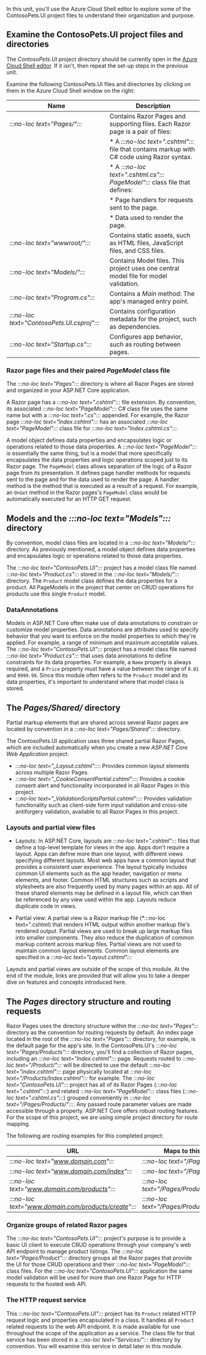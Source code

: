 In this unit, you'll use the Azure Cloud Shell editor to explore some of the ContosoPets.UI project files to understand their organization and purpose.

## Examine the ContosoPets.UI project files and directories

The *ContosoPets.UI* project directory should be currently open in the [Azure Cloud Shell editor](https://docs.microsoft.com/azure/cloud-shell/using-cloud-shell-editor). If it isn't, then repeat the set-up steps in the previous unit.

Examine the following ContosoPets.UI files and directories by clicking on them in the Azure Cloud Shell window on the right:

|Name                   |Description                                                                          |
|-----------------------|-------------------------------------------------------------------------------------|
|*:::no-loc text="Pages/":::*                   |Contains Razor Pages and supporting files. Each Razor page is a pair of files:       |
|                       | * A *:::no-loc text=".cshtml":::* file that contains markup with C# code using Razor syntax.                  |
|                       | * A *:::no-loc text=".cshtml.cs":::* *PageModel":::* class file that defines:                                       |
|                       |   * Page handlers for requests sent to the page.                                        |
|                       |   * Data used to render the page.                                                       |
|*:::no-loc text="wwwroot/":::*               |Contains static assets, such as HTML files, JavaScript files, and CSS files.         |
|*:::no-loc text="Models/":::*                |Contains Model files. This project uses one central model file for model validation. |
|*:::no-loc text="Program.cs":::*             |Contains a *Main* method: The app's managed entry point.                             |
|*:::no-loc text="ContosoPets.UI.csproj":::*  |Contains configuration metadata for the project, such as dependencies.               |
|*:::no-loc text="Startup.cs":::*             |Configures app behavior, such as routing between pages.                              |

### Razor page files and their paired *PageModel* class file

The *:::no-loc text="Pages":::* directory is where all Razor Pages are stored and organized in your ASP.NET Core application.

A Razor page has a *:::no-loc text=".cshtml":::* file extension. By convention, its associated *:::no-loc text="PageModel":::* C# class file uses the same name but with a *:::no-loc text=".cs":::* appended. For example, the Razor page *:::no-loc text="Index.cshtml":::* has an associated *:::no-loc text="PageModel":::* class file for *:::no-loc text="Index.cshtml.cs":::*.

A model object defines data properties and encapsulates logic or operations related to those data properties. A *:::no-loc text="PageModel":::* is essentially the same thing, but is a model that more specifically encapsulates the data properties and logic operations scoped just to its Razor page. The `PageModel` class allows separation of the logic of a Razor page from its presentation. It defines page handler methods for requests sent to the page and for the data used to render the page. A handler method is the method that is executed as a result of a request. For example, an `OnGet` method in the Razor pages's `PageModel` class would be automatically executed for an HTTP GET request.

## Models and the *:::no-loc text="Models":::* directory

By convention, model class files are located in a *:::no-loc text="Models/":::* directory. As previously mentioned, a model object defines data properties and encapsulates logic or operations related to those data properties.

The *:::no-loc text="ContosoPets.UI":::* project has a model class file named *:::no-loc text="Product.cs":::* stored in the *:::no-loc text="Models/":::* directory. The `Product` model class defines the data properties for a product. All PageModels in the project that center on CRUD operations for products use this single `Product` model.

### DataAnnotations

Models in ASP.NET Core often make use of data annotations to constrain or customize model properties. Data annotations are attributes used to specify behavior that you want to enforce on the model properties to which they're applied. For example, a range of minimum and maximum acceptable values. The *:::no-loc text="ContosoPets.UI":::* project has a model class file named *:::no-loc text="Product.cs":::* that uses data annotations to define constraints for its data properties. For example, a `Name` property is always required, and a `Price` property must have a value between the range of `0.01` and `9999.99`. Since this module often refers to the `Product` model and its data properties, it's important to understand where that model class is stored.

## The *Pages/Shared/* directory

Partial markup elements that are shared across several Razor pages are located by convention in a *:::no-loc text="Pages/Shared":::* directory.

The ContosoPets.UI application uses three shared partial Razor Pages, which are included automatically when you create a new *ASP.NET Core Web Application* project:

* *:::no-loc text="_Layout.cshtml":::*: Provides common layout elements across multiple Razor Pages.
* *:::no-loc text="_CookieConsentPartial.cshtml":::*: Provides a cookie consent alert and functionality incorporated in all Razor Pages in this project.
* *:::no-loc text="_ValidationScriptsPartial.cshtml":::*: Provides validation functionality such as client-side form input validation and cross-site antiforgery validation, available to all Razor Pages in this project.

### Layouts and partial view files

* Layouts: In ASP.NET Core, layouts are *:::no-loc text=".cshtml":::* files that define a top-level template for views in the app. Apps don't require a layout. Apps can define more than one layout, with different views specifying different layouts. Most web apps have a common layout that provides a consistent user experience. The layout typically includes common UI elements such as the app header, navigation or menu elements, and footer. Common HTML structures such as scripts and stylesheets are also frequently used by many pages within an app. All of these shared elements may be defined in a layout file, which can then be referenced by any view used within the app. Layouts reduce duplicate code in views.

* Partial view: A partial view is a Razor markup file (*:::no-loc text=".cshtml) that renders HTML output within another markup file's rendered output. Partial views are used to break up large markup files into smaller components. They also reduce the duplication of common markup content across markup files. Partial views are not used to maintain common layout elements. Common layout elements are specified in a *:::no-loc text="Layout.cshtml":::*

Layouts and partial views are outside of the scope of this module. At the end of the module, links are provided that will allow you to take a deeper dive on features and concepts introduced here.

## The *Pages* directory structure and routing requests

Razor Pages uses the directory structure within the *:::no-loc text="Pages":::* directory as the convention for routing requests by default. An index page located in the root of the *:::no-loc text="Pages":::* directory, for example, is the default page for the app's site. In the ContosoPets.UI's *:::no-loc text="Pages/Products":::* directory, you'll find a collection of Razor pages, including an *:::no-loc text="Index.cshtml":::* page. Requests routed to *:::no-loc text="/Product/":::* will be directed to use the default *:::no-loc text="index.cshtml":::* page physically located at *:::no-loc text="/Products/Index.cshtml":::* for example. The *:::no-loc text="ContosoPets.UI":::* project has all of its Razor Pages (*:::no-loc text=".cshtml":::*) and related *:::no-loc text="PageModel":::* class files (*:::no-loc text=".cshtml.cs":::*) grouped conveniently in *:::no-loc text="/Pages/Products/":::*. Any passed route parameter values are made accessible through a property. ASP.NET Core offers robust routing features. For the scope of this project, we are using simple project directory for route mapping.

The following are routing examples for this completed project:

|  URL                              |  Maps to this Razor Page          |
|-----------------------------------|-----------------------------------|
|*:::no-loc text="www.domain.com":::*                   |*:::no-loc text="/Pages/index.cshtml":::*               |
|*:::no-loc text="www.domain.com/index":::*              |*:::no-loc text="/Pages/index.cshtml":::*               |
|*:::no-loc text="www.domain.com/products":::*            |*:::no-loc text="/Pages/Products/index.cshtml":::*     |                                                  
|*:::no-loc text="www.domain.com/products/create":::*     |*:::no-loc text="/Pages/Products/create.cshtml":::*    |

### Organize groups of related Razor pages

The *:::no-loc text="ContosoPets.UI":::* project's purpose is to provide a basic UI client to execute CRUD operations through your company's web API endpoint to manage product listings.
The *:::no-loc text="Pages/Product":::* directory groups all the Razor pages that provide the UI for those CRUD operations and their *:::no-loc text="PageModel":::* class files.
For the *:::no-loc text="ContosoPets.UI":::* application the same model validation will be used for more than one Razor Page for HTTP requests to the hosted web API.

### The HTTP request service

This *:::no-loc text="ContosoPets.UI":::* project has its `Product` related HTTP request logic and properties encapsulated in a class. It handles all `Product` related requests to the web API endpoint. It is made available for use throughout the scope of the application as a service. The class file for that service has been stored in a *:::no-loc text="Services/":::* directory by convention. You will examine this service in detail later in this module.
